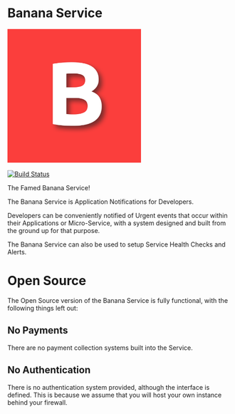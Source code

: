 Banana Service
==============================================

[<img src="https://raw.githubusercontent.com/AromaTech/banana/develop/Graphics/Logo.png" width="300">](https://github.com/AromaTech/banana)

[![Build Status](http://jenkins.sirwellington.tech/view/Banana/job/Banana%20Service/badge/icon)](http://jenkins.sirwellington.tech/view/Banana/job/Banana%20Service/)


The Famed Banana Service!

The Banana Service is Application Notifications for Developers.

Developers can be conveniently notified of Urgent events that occur
within their Applications or Micro-Service, with a system designed and built from the ground up for that purpose.

The Banana Service can also be used to setup Service Health Checks and Alerts.

# Open Source

The Open Source version of the Banana Service is fully functional, with the following things left out:

## No Payments
There are no payment collection systems built into the Service.

## No Authentication
There is no authentication system provided, although the interface is defined.
This is because we assume that you will host your own instance behind your firewall.
